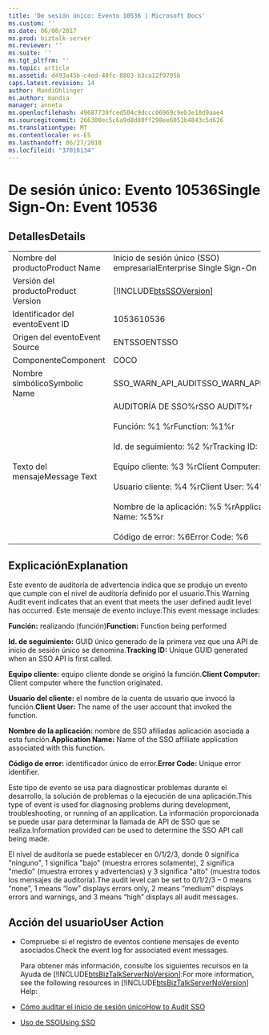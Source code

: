 ```yaml
---
title: 'De sesión único: Evento 10536 | Microsoft Docs'
ms.custom: ''
ms.date: 06/08/2017
ms.prod: biztalk-server
ms.reviewer: ''
ms.suite: ''
ms.tgt_pltfrm: ''
ms.topic: article
ms.assetid: d493a45b-c4ed-40fc-8803-b3ca12f9795b
caps.latest.revision: 14
author: MandiOhlinger
ms.author: mandia
manager: anneta
ms.openlocfilehash: 49687739fced504c9dccc06969c9eb3e10d9aae4
ms.sourcegitcommit: 266308ec5c6a9d8d80ff298ee6051b4843c5d626
ms.translationtype: MT
ms.contentlocale: es-ES
ms.lasthandoff: 06/27/2018
ms.locfileid: "37016134"
---
```

# <a name="single-sign-on-event-10536"></a><span data-ttu-id="92d76-102">De sesión único: Evento 10536</span><span class="sxs-lookup"><span data-stu-id="92d76-102">Single Sign-On: Event 10536</span></span>
## <a name="details"></a><span data-ttu-id="92d76-103">Detalles</span><span class="sxs-lookup"><span data-stu-id="92d76-103">Details</span></span>  

|                 |                                                                                                                                                                                                    |
|-----------------|----------------------------------------------------------------------------------------------------------------------------------------------------------------------------------------------------|
|  <span data-ttu-id="92d76-104">Nombre del producto</span><span class="sxs-lookup"><span data-stu-id="92d76-104">Product Name</span></span>   |                                                                                     <span data-ttu-id="92d76-105">Inicio de sesión único (SSO) empresarial</span><span class="sxs-lookup"><span data-stu-id="92d76-105">Enterprise Single Sign-On</span></span>                                                                                      |
| <span data-ttu-id="92d76-106">Versión del producto</span><span class="sxs-lookup"><span data-stu-id="92d76-106">Product Version</span></span> |                                                                     [!INCLUDE[btsSSOVersion](../includes/btsssoversion-md.md)]                                                                     |
|    <span data-ttu-id="92d76-107">Identificador del evento</span><span class="sxs-lookup"><span data-stu-id="92d76-107">Event ID</span></span>     |                                                                                               <span data-ttu-id="92d76-108">10536</span><span class="sxs-lookup"><span data-stu-id="92d76-108">10536</span></span>                                                                                                |
|  <span data-ttu-id="92d76-109">Origen del evento</span><span class="sxs-lookup"><span data-stu-id="92d76-109">Event Source</span></span>   |                                                                                               <span data-ttu-id="92d76-110">ENTSSO</span><span class="sxs-lookup"><span data-stu-id="92d76-110">ENTSSO</span></span>                                                                                               |
|    <span data-ttu-id="92d76-111">Componente</span><span class="sxs-lookup"><span data-stu-id="92d76-111">Component</span></span>    |                                                                                                 <span data-ttu-id="92d76-112">CO</span><span class="sxs-lookup"><span data-stu-id="92d76-112">CO</span></span>                                                                                                 |
|  <span data-ttu-id="92d76-113">Nombre simbólico</span><span class="sxs-lookup"><span data-stu-id="92d76-113">Symbolic Name</span></span>  |                                                                                         <span data-ttu-id="92d76-114">SSO_WARN_API_AUDIT</span><span class="sxs-lookup"><span data-stu-id="92d76-114">SSO_WARN_API_AUDIT</span></span>                                                                                         |
|  <span data-ttu-id="92d76-115">Texto del mensaje</span><span class="sxs-lookup"><span data-stu-id="92d76-115">Message Text</span></span>   | <span data-ttu-id="92d76-116">AUDITORÍA DE SSO%r</span><span class="sxs-lookup"><span data-stu-id="92d76-116">SSO AUDIT%r</span></span><br /><br /> <span data-ttu-id="92d76-117">Función: %1 %r</span><span class="sxs-lookup"><span data-stu-id="92d76-117">Function: %1%r</span></span><br /><br /> <span data-ttu-id="92d76-118">Id. de seguimiento: %2 %r</span><span class="sxs-lookup"><span data-stu-id="92d76-118">Tracking ID: %2%r</span></span><br /><br /> <span data-ttu-id="92d76-119">Equipo cliente: %3 %r</span><span class="sxs-lookup"><span data-stu-id="92d76-119">Client Computer: %3%r</span></span><br /><br /> <span data-ttu-id="92d76-120">Usuario cliente: %4 %r</span><span class="sxs-lookup"><span data-stu-id="92d76-120">Client User: %4%r</span></span><br /><br /> <span data-ttu-id="92d76-121">Nombre de la aplicación: %5 %r</span><span class="sxs-lookup"><span data-stu-id="92d76-121">Application Name: %5%r</span></span><br /><br /> <span data-ttu-id="92d76-122">Código de error: %6</span><span class="sxs-lookup"><span data-stu-id="92d76-122">Error Code: %6</span></span> |

## <a name="explanation"></a><span data-ttu-id="92d76-123">Explicación</span><span class="sxs-lookup"><span data-stu-id="92d76-123">Explanation</span></span>  
 <span data-ttu-id="92d76-124">Este evento de auditoría de advertencia indica que se produjo un evento que cumple con el nivel de auditoría definido por el usuario.</span><span class="sxs-lookup"><span data-stu-id="92d76-124">This Warning Audit event indicates that an event that meets the user defined audit level has occurred.</span></span> <span data-ttu-id="92d76-125">Este mensaje de evento incluye:</span><span class="sxs-lookup"><span data-stu-id="92d76-125">This event message includes:</span></span>  

 <span data-ttu-id="92d76-126">**Función:** realizando (función)</span><span class="sxs-lookup"><span data-stu-id="92d76-126">**Function:** Function being performed</span></span>  

 <span data-ttu-id="92d76-127">**Id. de seguimiento:** GUID único generado de la primera vez que una API de inicio de sesión único se denomina.</span><span class="sxs-lookup"><span data-stu-id="92d76-127">**Tracking ID:** Unique GUID generated when an SSO API is first called.</span></span>  

 <span data-ttu-id="92d76-128">**Equipo cliente:** equipo cliente donde se originó la función.</span><span class="sxs-lookup"><span data-stu-id="92d76-128">**Client Computer:** Client computer where the function originated.</span></span>  

 <span data-ttu-id="92d76-129">**Usuario del cliente:** el nombre de la cuenta de usuario que invocó la función.</span><span class="sxs-lookup"><span data-stu-id="92d76-129">**Client User:** The name of the user account that invoked the function.</span></span>  

 <span data-ttu-id="92d76-130">**Nombre de la aplicación:** nombre de SSO afiliadas aplicación asociada a esta función.</span><span class="sxs-lookup"><span data-stu-id="92d76-130">**Application Name:** Name of the SSO affiliate application associated with this function.</span></span>  

 <span data-ttu-id="92d76-131">**Código de error:** identificador único de error.</span><span class="sxs-lookup"><span data-stu-id="92d76-131">**Error Code:** Unique error identifier.</span></span>  

 <span data-ttu-id="92d76-132">Este tipo de evento se usa para diagnosticar problemas durante el desarrollo, la solución de problemas o la ejecución de una aplicación.</span><span class="sxs-lookup"><span data-stu-id="92d76-132">This type of event is used for diagnosing problems during development, troubleshooting, or running of an application.</span></span> <span data-ttu-id="92d76-133">La información proporcionada se puede usar para determinar la llamada de API de SSO que se realiza.</span><span class="sxs-lookup"><span data-stu-id="92d76-133">Information provided can be used to determine the SSO API call being made.</span></span>  

 <span data-ttu-id="92d76-134">El nivel de auditoría se puede establecer en 0/1/2/3, donde 0 significa "ninguno", 1 significa "bajo" (muestra errores solamente), 2 significa "medio" (muestra errores y advertencias) y 3 significa "alto" (muestra todos los mensajes de auditoría).</span><span class="sxs-lookup"><span data-stu-id="92d76-134">The audit level can be set to 0/1/2/3 – 0 means “none”, 1 means “low” displays errors only, 2 means “medium” displays errors and warnings, and 3 means “high” displays all audit messages.</span></span>  

## <a name="user-action"></a><span data-ttu-id="92d76-135">Acción del usuario</span><span class="sxs-lookup"><span data-stu-id="92d76-135">User Action</span></span>  

- <span data-ttu-id="92d76-136">Compruebe si el registro de eventos contiene mensajes de evento asociados.</span><span class="sxs-lookup"><span data-stu-id="92d76-136">Check the event log for associated event messages.</span></span>  

  <span data-ttu-id="92d76-137">Para obtener más información, consulte los siguientes recursos en la Ayuda de [!INCLUDE[btsBizTalkServerNoVersion](../includes/btsbiztalkservernoversion-md.md)]:</span><span class="sxs-lookup"><span data-stu-id="92d76-137">For more information, see the following resources in [!INCLUDE[btsBizTalkServerNoVersion](../includes/btsbiztalkservernoversion-md.md)] Help:</span></span>  

- [<span data-ttu-id="92d76-138">Cómo auditar el inicio de sesión único</span><span class="sxs-lookup"><span data-stu-id="92d76-138">How to Audit SSO</span></span>](../core/how-to-audit-sso.md)  

- [<span data-ttu-id="92d76-139">Uso de SSO</span><span class="sxs-lookup"><span data-stu-id="92d76-139">Using SSO</span></span>](../core/using-sso.md)

